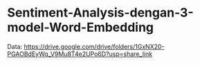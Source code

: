 # Sentiment-Analysis-dengan-3-model-Word-Embedding
Data:
https://drive.google.com/drive/folders/1GxNX20-PGAOBdEyWq_V9Mu8T4e2UPo6D?usp=share_link
